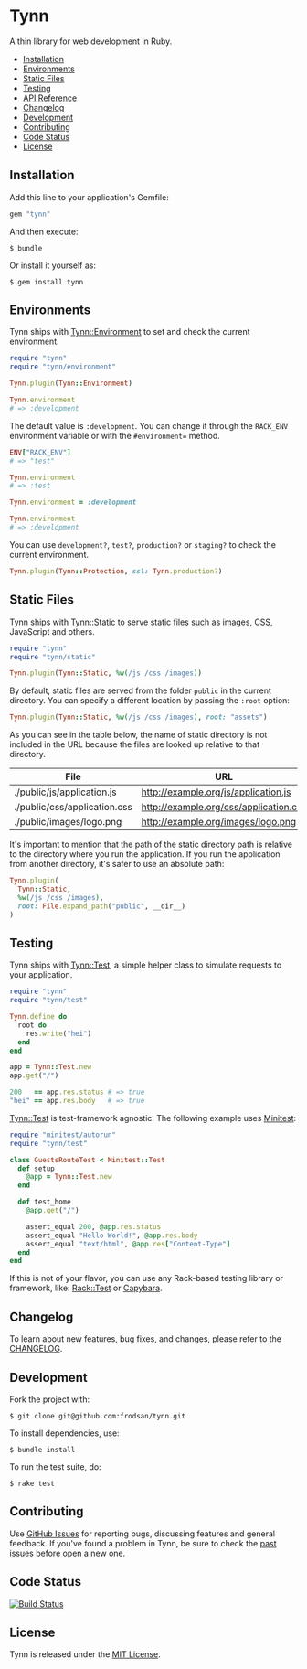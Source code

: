 Tynn
====

A thin library for web development in Ruby.

* [Installation](#installation)
* [Environments](#environments)
* [Static Files](#static-files)
* [Testing](#testing)
* [API Reference](http://api.tynn.xyz/)
* [Changelog](#changelog)
* [Development](#development)
* [Contributing](#contributing)
* [Code Status](#code-status)
* [License](#license)

Installation
------------

Add this line to your application's Gemfile:

```ruby
gem "tynn"
```

And then execute:

```
$ bundle
```

Or install it yourself as:

```
$ gem install tynn
```

Environments
------------

Tynn ships with [Tynn::Environment][tynn-environment] to set and check
the current environment.

```ruby
require "tynn"
require "tynn/environment"

Tynn.plugin(Tynn::Environment)

Tynn.environment
# => :development
```

The default value is `:development`. You can change it through the
`RACK_ENV` environment variable or with the `#environment=` method.

```ruby
ENV["RACK_ENV"]
# => "test"

Tynn.environment
# => :test

Tynn.environment = :development

Tynn.environment
# => :development
```

You can use `development?`, `test?`, `production?` or `staging?` to check
the current environment.

```ruby
Tynn.plugin(Tynn::Protection, ssl: Tynn.production?)
```

Static Files
------------

Tynn ships with [Tynn::Static][tynn-static] to serve static files such as
images, CSS, JavaScript and others.

```ruby
require "tynn"
require "tynn/static"

Tynn.plugin(Tynn::Static, %w(/js /css /images))
```

By default, static files are served from the folder `public` in the current
directory. You can specify a different location by passing the `:root` option:

```ruby
Tynn.plugin(Tynn::Static, %w(/js /css /images), root: "assets")
```

As you can see in the table below, the name of static directory is not
included in the URL because the files are looked up relative to that
directory.


| File                         | URL                                    |
| ---------------------------- | -------------------------------------- |
| ./public/js/application.js   | http://example.org/js/application.js   |
| ./public/css/application.css | http://example.org/css/application.css |
| ./public/images/logo.png     | http://example.org/images/logo.png     |

It's important to mention that the path of the static directory path is
relative to the directory where you run the application. If you run the
application from another directory, it's safer to use an absolute path:

```ruby
Tynn.plugin(
  Tynn::Static,
  %w(/js /css /images),
  root: File.expand_path("public", __dir__)
)
```

Testing
-------

Tynn ships with [Tynn::Test][tynn-test], a simple helper class to simulate
requests to your application.

```ruby
require "tynn"
require "tynn/test"

Tynn.define do
  root do
    res.write("hei")
  end
end

app = Tynn::Test.new
app.get("/")

200   == app.res.status # => true
"hei" == app.res.body   # => true
```

[Tynn::Test][tynn-test] is test-framework agnostic. The following example
uses [Minitest][minitest]:

```ruby
require "minitest/autorun"
require "tynn/test"

class GuestsRouteTest < Minitest::Test
  def setup
    @app = Tynn::Test.new
  end

  def test_home
    @app.get("/")

    assert_equal 200, @app.res.status
    assert_equal "Hello World!", @app.res.body
    assert_equal "text/html", @app.res["Content-Type"]
  end
end
```

If this is not of your flavor, you can use any Rack-based
testing library or framework, like: [Rack::Test][rack-test]
or [Capybara][capybara].

Changelog
---------

To learn about new features, bug fixes, and changes, please refer to
the [CHANGELOG](https://github.com/frodsan/tynn/blob/master/CHANGELOG.md).

Development
------------

Fork the project with:

```
$ git clone git@github.com:frodsan/tynn.git
```

To install dependencies, use:

```
$ bundle install
```

To run the test suite, do:

```
$ rake test
```

Contributing
------------

Use [GitHub Issues](https://github.com/frodsan/tynn/issues) for reporting
bugs, discussing features and general feedback.  If you've found a problem
in Tynn, be sure to check the [past issues](https://github.com/frodsan/tynn/issues?state=closed)
before open a new one.

Code Status
-----------

[![Build Status](https://travis-ci.org/frodsan/tynn.svg?branch=master)](https://travis-ci.org/frodsan/tynn)

License
-------

Tynn is released under the [MIT License](http://www.opensource.org/licenses/MIT).

[capybara]: https://github.com/jnicklas/capybara
[minitest]: https://github.com/seattlerb/minitest
[rack-test]: https://github.com/brynary/rack-test
[tynn-environment]: http://api.tynn.xyz/Tynn/Environment.html
[tynn-static]: http://api.tynn.xyz/Tynn/Static.html
[tynn-test]: http://api.tynn.xyz/Tynn/Test.html
